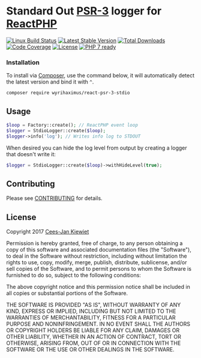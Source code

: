 # Standard Out [PSR-3](http://www.php-fig.org/psr/psr-3/) logger for [ReactPHP](https://github.com/reactphp/)

[![Linux Build Status](https://travis-ci.org/WyriHaximus/reactphp-psr-3-stdio.png)](https://travis-ci.org/WyriHaximus/reactphp-psr-3-stdio)
[![Latest Stable Version](https://poser.pugx.org/WyriHaximus/react-psr-3-stdio/v/stable.png)](https://packagist.org/packages/WyriHaximus/react-psr-3-stdio)
[![Total Downloads](https://poser.pugx.org/WyriHaximus/react-psr-3-stdio/downloads.png)](https://packagist.org/packages/WyriHaximus/react-psr-3-stdio/stats)
[![Code Coverage](https://scrutinizer-ci.com/g/WyriHaximus/reactphp-psr-3-stdio/badges/coverage.png?b=master)](https://scrutinizer-ci.com/g/WyriHaximus/reactphp-psr-3-stdio/?branch=master)
[![License](https://poser.pugx.org/WyriHaximus/react-psr-3-stdio/license.png)](https://packagist.org/packages/wyrihaximus/react-psr-3-stdio)
[![PHP 7 ready](http://php7ready.timesplinter.ch/WyriHaximus/reactphp-psr-3-stdio/badge.svg)](https://travis-ci.org/WyriHaximus/reactphp-psr-3-stdio)

### Installation ###

To install via [Composer](http://getcomposer.org/), use the command below, it will automatically detect the latest version and bind it with `^`.

```
composer require wyrihaximus/react-psr-3-stdio 
```

## Usage ##

```php
$loop = Factory::create(); // ReactPHP event loop
$logger = StdioLogger::create($loop);
$logger->info('log'); // Writes info log to STDOUT
```

When desired you can hide the log level from output by creating a logger that doesn't write it:

```php
$logger = StdioLogger::create($loop)->withHideLevel(true);
```

## Contributing ##

Please see [CONTRIBUTING](CONTRIBUTING.md) for details.

## License ##

Copyright 2017 [Cees-Jan Kiewiet](http://wyrihaximus.net/)

Permission is hereby granted, free of charge, to any person
obtaining a copy of this software and associated documentation
files (the "Software"), to deal in the Software without
restriction, including without limitation the rights to use,
copy, modify, merge, publish, distribute, sublicense, and/or sell
copies of the Software, and to permit persons to whom the
Software is furnished to do so, subject to the following
conditions:

The above copyright notice and this permission notice shall be
included in all copies or substantial portions of the Software.

THE SOFTWARE IS PROVIDED "AS IS", WITHOUT WARRANTY OF ANY KIND,
EXPRESS OR IMPLIED, INCLUDING BUT NOT LIMITED TO THE WARRANTIES
OF MERCHANTABILITY, FITNESS FOR A PARTICULAR PURPOSE AND
NONINFRINGEMENT. IN NO EVENT SHALL THE AUTHORS OR COPYRIGHT
HOLDERS BE LIABLE FOR ANY CLAIM, DAMAGES OR OTHER LIABILITY,
WHETHER IN AN ACTION OF CONTRACT, TORT OR OTHERWISE, ARISING
FROM, OUT OF OR IN CONNECTION WITH THE SOFTWARE OR THE USE OR
OTHER DEALINGS IN THE SOFTWARE.
